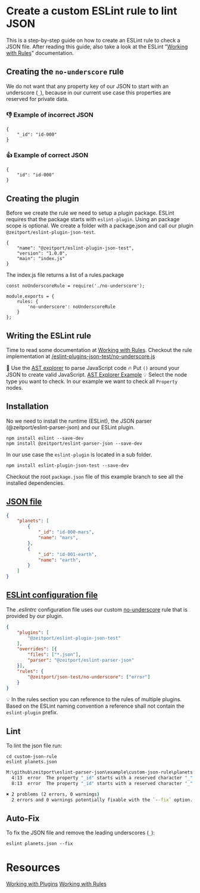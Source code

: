 # Create a custom ESLint rule to lint JSON

This is a step-by-step guide on how to create an ESLint rule to check a JSON file.
After reading this guide, also take a look at the ESLint "[Working with Rules]" documentation.

## Creating the `no-underscore` rule

We do not want that any property key of our JSON to start with an underscore (`_`), because in our current use case this properties are reserved for private data.

### 👎 Example of incorrect JSON
```
{
    "_id": "id-000"
}
```

### 👍 Example of correct JSON
```
{
    "id": "id-000"
}
```

## Creating the plugin

Before we create the rule we need to setup a plugin package. ESLint requires that the package starts with `eslint-plugin`. Using an package scope is optional.
We create a folder with a package.json and call our plugin `@zeitport/eslint-plugin-json-test`.

```
{
    "name": "@zeitport/eslint-plugin-json-test",
    "version": "1.0.0",
    "main": "index.js"
}
```

The index.js file returns a list of a rules.package

```
const noUnderscoreRule = require('./no-underscore');

module.exports = {
    rules: {
        'no-underscore': noUnderscoreRule
    }
};
```

## Writing the ESLint rule

Time to read some documentation at [Working with Rules].
Checkout the rule implementation at [/eslint-plugins-json-test/no-underscore.js]

🚀 Use the [AST explorer](https://astexplorer.net/) to parse JavaScript code
🔥 Put `()` around your JSON to create valid JavaScript. [AST Explorer Example](https://astexplorer.net/#/gist/006da4d4da90e46469df37a78596f11a/057ea1a4eb374bb46468eb04237d946a798fe762)
💡 Select the node type you want to check. In our example we want to check all `Property` nodes.

## Installation

No we need to install the runtime (ESLint), the JSON parser (@zeitport/eslint-parser-json) and our ESLint plugin.

```
npm install eslint --save-dev
npm install @zeitport/eslint-parser-json --save-dev
```

In our use case the `eslint-plugin` is located in a sub folder.

```
npm install eslint-plugin-json-test --save-dev
```

Checkout the root `package.json` file of this example branch to see all the installed dependencies.

## [JSON file]

```json
{
    "planets": [
        {
            "_id": "id-000-mars",
            "name": "mars",
        },
        {
            "_id": "id-001-earth",
            "name": "earth",
        }
    ]
}
```

## [ESLint configuration file]

The _.eslintrc_ configuration file uses our custom [no-underscore] rule that is provided by our plugin.

```json
{
    "plugins": [
        "@zeitport/eslint-plugin-json-test"
    ],
    "overrides": [{
        "files": ["*.json"],
        "parser": "@zeitport/eslint-parser-json"
    }],
    "rules": {
        "@zeitport/json-test/no-underscore": ["error"]
    }
}
```
💡 In the rules section you can reference to the rules of multiple plugins. Based on the ESLint naming convention a reference shall not contain the `eslint-plugin` prefix.

## Lint

To lint the json file run:

```
cd custom-json-rule
eslint planets.json
```

```cmd
M:\github\zeitport\eslint-parser-json\example\custom-json-rule\planets.json
  4:13  error  The property "_id" starts with a reserved character "_"  @zeitport/json-test/no-underscore
  8:13  error  The property "_id" starts with a reserved character "_"  @zeitport/json-test/no-underscore

✖ 2 problems (2 errors, 0 warnings)
  2 errors and 0 warnings potentially fixable with the `--fix` option.
```

## Auto-Fix

To fix the JSON file and remove the leading underscores (`_`):

```
eslint planets.json --fix
```

# Resources
[Working with Plugins]
[Working with Rules]


[JSON file]: https://github.com/zeitport/eslint-parser-json/tree/example/custom-json-rule/planets.json
[ESLint configuration file]: https://github.com/zeitport/eslint-parser-json/tree/example/custom-json-rule/.eslintrc
[Working with Rules]: https://eslint.org/docs/developer-guide/working-with-rules
[Working with Plugins]: https://eslint.org/docs/developer-guide/working-with-plugins
[no-underscore]: https://github.com/zeitport/eslint-parser-json/tree/example/eslint-plugins-json-test/no-underscore.js
[/eslint-plugins-json-test/no-underscore.js]: https://github.com/zeitport/eslint-parser-json/tree/example/eslint-plugins-json-test/no-underscore.js

